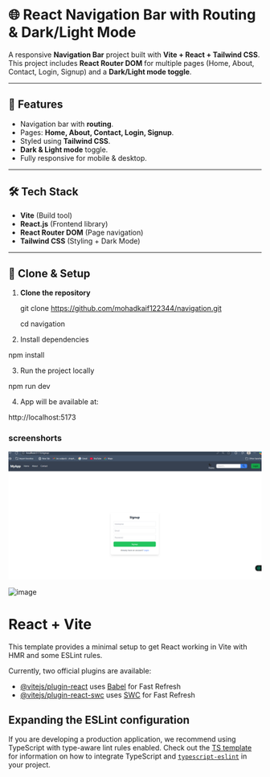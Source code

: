 # 🌐 React Navigation Bar with Routing & Dark/Light Mode

A responsive **Navigation Bar** project built with **Vite + React + Tailwind CSS**.  
This project includes **React Router DOM** for multiple pages (Home, About, Contact, Login, Signup) and a **Dark/Light mode toggle**.

---

## 🚀 Features
- Navigation bar with **routing**.
- Pages: **Home, About, Contact, Login, Signup**.
- Styled using **Tailwind CSS**.
- **Dark & Light mode** toggle.
- Fully responsive for mobile & desktop.

---

## 🛠️ Tech Stack
- **Vite** (Build tool)
- **React.js** (Frontend library)
- **React Router DOM** (Page navigation)
- **Tailwind CSS** (Styling + Dark Mode)

---

## 📂 Clone & Setup

1. **Clone the repository**
   
   git clone https://github.com/mohadkaif122344/navigation.git
   
   cd navigation


2. Install dependencies

npm install

3. Run the project locally

npm run dev


4. App will be available at:


http://localhost:5173



### screenshorts
![Screenshot](<Screenshot 2025-09-06 205103.png>)



<img width="1909" height="1010" alt="image" src="https://github.com/user-attachments/assets/0d0a8f98-a24c-4bec-864b-13bdc48f5a27" />




# React + Vite

This template provides a minimal setup to get React working in Vite with HMR and some ESLint rules.

Currently, two official plugins are available:

- [@vitejs/plugin-react](https://github.com/vitejs/vite-plugin-react/blob/main/packages/plugin-react) uses [Babel](https://babeljs.io/) for Fast Refresh
- [@vitejs/plugin-react-swc](https://github.com/vitejs/vite-plugin-react/blob/main/packages/plugin-react-swc) uses [SWC](https://swc.rs/) for Fast Refresh

## Expanding the ESLint configuration

If you are developing a production application, we recommend using TypeScript with type-aware lint rules enabled. Check out the [TS template](https://github.com/vitejs/vite/tree/main/packages/create-vite/template-react-ts) for information on how to integrate TypeScript and [`typescript-eslint`](https://typescript-eslint.io) in your project.

